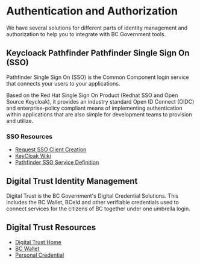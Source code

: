 # Authentication and Authorization

We have several solutions for different parts of identity management and authorization to help you to integrate with BC Government tools. 

## Keycloack Pathfinder Pathfinder Single Sign On (SSO)

Pathfinder Single Sign On (SSO) is the Common Component login service that connects your users to your applications.

Based on the Red Hat Single Sign On Product (Redhat SSO and Open Source Keycloak), it provides an industry standard Open ID Connect (OIDC) and enterprise-policy compliant means of implementing authentication within applications that are also simple for development teams to provision and utilize.

### SSO Resources

* [Request SSO Client Creation](https://github.com/bcgov/sso-keycloak/wiki/SSO-Onboarding)
* [KeyCloak Wiki](https://github.com/bcgov/sso-keycloak/wiki)
* [Pathfinder SSO Service Definition](https://digital.gov.bc.ca/common-components/pathfinder-sso)

## Digital Trust Identity Management

Digital Trust is the BC Government's Digital Credential Solutions.  This includes the BC Wallet, BCeId and other verifiable credentials used to connect services for the citizens of BC together under one umbrella login. 

## Digital Trust Resources

* [Digital Trust Home](https://digital.gov.bc.ca/digital-trust/)
* [BC Wallet](https://digital.gov.bc.ca/digital-trust/about/about-bc-wallet/)
* [Personal Credential](https://digital.gov.bc.ca/digital-trust/about/about-person-credential/)